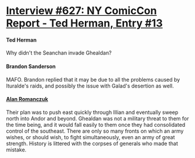 # [Interview #627: NY ComicCon Report - Ted Herman, Entry #13](https://www.theoryland.com/intvmain.php?i=627#13)

#### Ted Herman

Why didn't the Seanchan invade Ghealdan?

#### Brandon Sanderson

MAFO. Brandon replied that it may be due to all the problems caused by Ituralde's raids, and possibly the issue with Galad's desertion as well.

#### [Alan Romanczuk](http://www.dragonmount.com/index.php/News/amol/answers-to-a-few-mafo-questions-r658)

Their plan was to push east quickly through Illian and eventually sweep north into Andor and beyond. Ghealdan was not a military threat to them for the time being, and it would fall easily to them once they had consolidated control of the southeast. There are only so many fronts on which an army wishes, or should wish, to fight simultaneously, even an army of great strength. History is littered with the corpses of generals who made that mistake.

